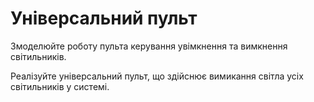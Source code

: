 # Універсальний пульт

Змоделюйте роботу пульта керування увімкнення та вимкнення світильників.

Реалізуйте універсальний пульт, що здійснює вимикання світла усіх світильників у системі.
